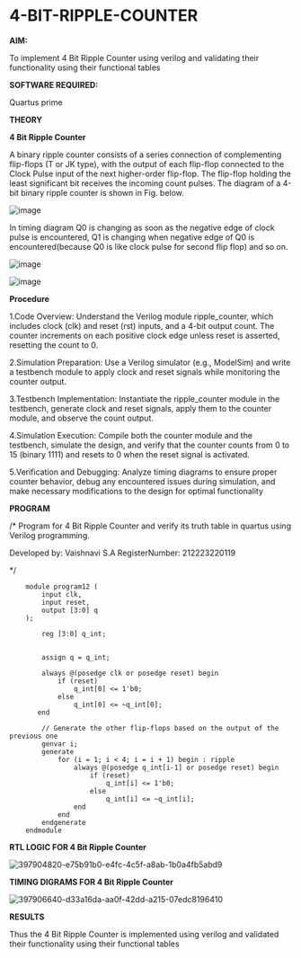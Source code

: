 # 4-BIT-RIPPLE-COUNTER

**AIM:**

To implement  4 Bit Ripple Counter using verilog and validating their functionality using their functional tables

**SOFTWARE REQUIRED:**

Quartus prime

**THEORY**

**4 Bit Ripple Counter**

A binary ripple counter consists of a series connection of complementing flip-flops (T or JK type), with the output of each flip-flop connected to the Clock Pulse input of the next higher-order flip-flop. The flip-flop holding the least significant bit receives the incoming count pulses. The diagram of a 4-bit binary ripple counter is shown in Fig. below.

![image](https://github.com/naavaneetha/4-BIT-RIPPLE-COUNTER/assets/154305477/cb4b74d4-31ab-4359-95d0-d22e67daba13)

In timing diagram Q0 is changing as soon as the negative edge of clock pulse is encountered, Q1 is changing when negative edge of Q0 is encountered(because Q0 is like clock pulse for second flip flop) and so on.

![image](https://github.com/naavaneetha/4-BIT-RIPPLE-COUNTER/assets/154305477/a573a7d6-014e-4e54-93e6-e2ac9530960b)

![image](https://github.com/naavaneetha/4-BIT-RIPPLE-COUNTER/assets/154305477/85e1958a-2fc1-49bb-9a9f-d58ccbf3663c)

**Procedure**

1.Code Overview: Understand the Verilog module ripple_counter, which includes clock (clk) and reset (rst) inputs, and a 4-bit output count. The counter increments on each positive clock edge unless reset is asserted, resetting the count to 0.

2.Simulation Preparation: Use a Verilog simulator (e.g., ModelSim) and write a testbench module to apply clock and reset signals while monitoring the counter output.

3.Testbench Implementation: Instantiate the ripple_counter module in the testbench, generate clock and reset signals, apply them to the counter module, and observe the count output.

4.Simulation Execution: Compile both the counter module and the testbench, simulate the design, and verify that the counter counts from 0 to 15 (binary 1111) and resets to 0 when the reset signal is activated.

5.Verification and Debugging: Analyze timing diagrams to ensure proper counter behavior, debug any encountered issues during simulation, and make necessary modifications to the design for optimal functionality


**PROGRAM**

/* Program for 4 Bit Ripple Counter and verify its truth table in quartus using Verilog programming.

 Developed by: Vaishnavi S.A
 RegisterNumber: 212223220119
 
*/
```
    module program12 (
        input clk,     
        input reset,  
        output [3:0] q 
    );
        
        reg [3:0] q_int;

        
        assign q = q_int;

        always @(posedge clk or posedge reset) begin
            if (reset) 
                q_int[0] <= 1'b0; 
            else 
                q_int[0] <= ~q_int[0]; 
       end

        // Generate the other flip-flops based on the output of the previous one
        genvar i;
        generate
            for (i = 1; i < 4; i = i + 1) begin : ripple
                always @(posedge q_int[i-1] or posedge reset) begin
                    if (reset) 
                        q_int[i] <= 1'b0; 
                    else 
                        q_int[i] <= ~q_int[i]; 
                end
            end
        endgenerate
    endmodule
```

**RTL LOGIC FOR 4 Bit Ripple Counter**

![397904820-e75b91b0-e4fc-4c5f-a8ab-1b0a4fb5abd9](https://github.com/user-attachments/assets/01467448-3848-47f1-81bc-a915f62a47d6)


**TIMING DIGRAMS FOR 4 Bit Ripple Counter**

![397906640-d33a16da-aa0f-42dd-a215-07edc8196410](https://github.com/user-attachments/assets/e7d81479-28c0-42cf-abae-8476bda8c0ce)


**RESULTS**

Thus the 4 Bit Ripple Counter is implemented using verilog and validated their functionality using their functional tables
